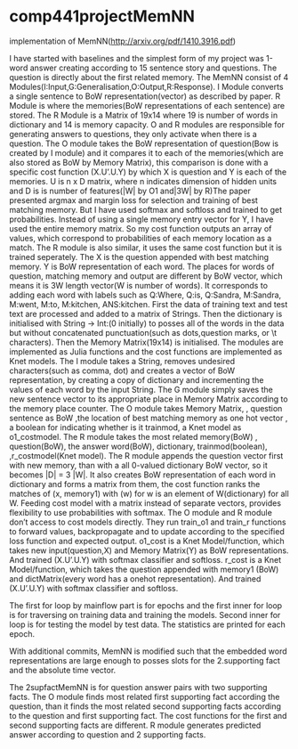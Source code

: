 # comp441projectMemNN
implementation of MemNN(http://arxiv.org/pdf/1410.3916.pdf)

I have started with baselines and the simplest form of my project was 1-word answer creating according to 15 sentence story and questions. The question is directly about the first related memory.
The MemNN consist of 4 Modules(I:Input,G:Generalisation,O:Output,R:Response). I Module converts a single sentence to BoW representation(vector) as described by paper. R Module is where the memories(BoW representations of each sentence) are stored. The R Module is a Matrix of 19x14 where 19 is number of words in dictionary and 14 is memory capacity. O and R modules are responsible for generating answers to questions, they only activate when there is a question. The O module takes the BoW representation of question(Bow is created by I module) and it compares it to each of the memories(which are also stored as BoW by Memory Matrix), this comparison is done with a specific cost function (X.U’.U.Y) by which X is question and Y is each of the memories. U is n x D matrix, where n indicates dimension of hidden units and D is is number of features(|W| by O1 and|3W| by R)The paper presented argmax and margin loss for selection and training of best matching memory. But I have used softmax and softloss and trained to get probabilities. Instead of using a single memory entry vector for Y, I have used the entire memory matrix. So my cost function outputs an array of values, which correspond to probabilities of each memory location as a match. The R module is also similar, it uses the same cost function but it is trained seperately. The X is the question appended with best matching memory. Y is BoW representation of each word. The places for words of question, matching memory and output are different by BoW vector, which means it is 3W length vector(W is number of words). It corresponds to adding each word with labels such as Q:Where, Q:is, Q:Sandra, M:Sandra, M:went, M:to, M:kitchen, ANS:kitchen.
	First the data of training text and test text are processed and added to a matrix of Strings. Then the dictionary is initialised with String -> Int:(0 initially)  to posses all of the words in the data but without concatenated punctuation(such as dots,question marks, or \t characters). Then the Memory Matrix(19x14) is initialised.
	The modules are implemented as Julia functions and the cost functions are implemented as Knet models. 
The I module takes a String, removes undesired characters(such as comma, dot) and creates a vector of BoW representation, by creating a copy of dictionary and incrementing the values of each word by the input String.
The G module simply saves the new sentence vector to its appropriate place in Memory Matrix according to the memory place counter.
The O module takes Memory Matrix, , question sentence as BoW ,the location of best matching memory as one hot vector , a boolean for indicating whether is it trainmod, a Knet model as o1_costmodel.
The R module  takes the most related memory(BoW) , question(BoW), the answer word(BoW), dictionary, trainmod(boolean), ,r_costmodel(Knet model). The R module appends the question vector first with new memory, than with a all 0-valued dictionary BoW vector, so it becomes |D| = 3 |W|. It also creates BoW representation of each word in dictionary and forms a matrix from them, the cost function ranks the matches of (x, memory1) with (w) for w is an element of W(dictionary) for all W. Feeding cost model with a matrix instead of separate vectors, provides flexibility to use probabilities with softmax. 
The O module and R module don’t access to cost models directly. They run train_o1 and train_r functions to forward values, backpropagate and to update according to the specified loss function and expected output.
o1_cost is a Knet Model/function, which takes  new input(question,X) and Memory Matrix(Y) as BoW representations. And trained  (X.U’.U.Y) with softmax classifier and softloss.
r_cost is a Knet Model/function, which takes the question appended with memory1 (BoW) and dictMatrix(every word has a onehot representation). And trained  (X.U’.U.Y) with softmax classifier and softloss.

The first for loop by mainflow part is for epochs and the first inner for loop is for traversing on  training data and training the models. Second inner for loop is for testing the model by test data. The statistics are printed for each epoch.

With additional commits, MemNN is modified such that the embedded word representations are large enough to posses slots for the 2.supporting fact and the absolute time vector.

The 2supfactMemNN is for question answer pairs with two supporting facts. The O module finds most related first supporting fact according the question, than it finds the most related second supporting facts according to the question and first supporting fact. The cost functions for the first and second supporting facts are different. R module generates predicted answer according to question and 2 supporting facts.
